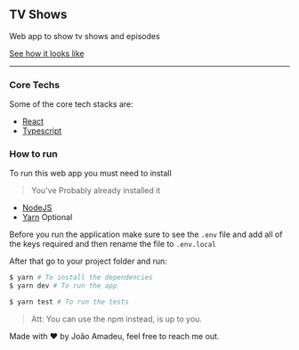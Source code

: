 ## TV Shows

Web app to show tv shows and episodes

[See how it looks like](https://tv-shows.vercel.app/)

<hr>

### Core Techs

Some of the core tech stacks are: 

- [React](https://reactjs.org/)
- [Typescript](https://www.typescriptlang.org/)

### How to run

To run this web app you must need to install

>You've Probably already installed it

- [NodeJS](https://nodejs.org/en/)
- [Yarn](https://yarnpkg.com/) Optional

Before you run the application make sure to see the `.env` file and add all of the keys required and then rename the file to `.env.local`

After that go to your project folder and run:

```bash
$ yarn # To install the dependencies
$ yarn dev # To run the app

$ yarn test # To run the tests
```

> Att: You can use the npm instead, is up to you.

Made with :heart: by João Amadeu, feel free to reach me out.
